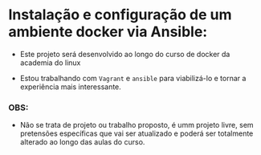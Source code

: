 # Instalação e configuração de um ambiente docker via Ansible: 

- Este projeto será desenvolvido ao longo do curso de docker da academia do linux

- Estou trabalhando com `Vagrant` e `ansible` para viabilizá-lo e tornar a experiência mais interessante.

### OBS: 
- Não se trata de projeto ou trabalho proposto, é umm projeto livre, sem pretensões específicas que vai ser atualizado e poderá ser totalmente alterado ao longo das aulas do curso.
